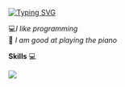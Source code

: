 [![Typing SVG](https://readme-typing-svg.herokuapp.com?size=25&duration=5048&color=1DB1F7&lines=Hi+%F0%9F%96%90+I+am+JinxScript+)](https://git.io/typing-svg)


💻*I like programming* </br>
🎹 *I am good at playing the piano*

**Skills** 💻					

<img src="https://skillicons.dev/icons?i=git,js,figma,react,java,cpp"/>



